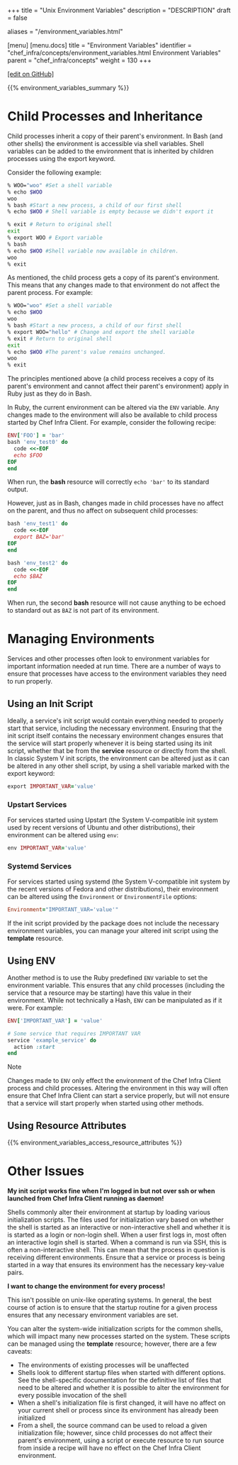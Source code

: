 +++
title = "Unix Environment Variables"
description = "DESCRIPTION"
draft = false

aliases = "/environment_variables.html"

[menu]
  [menu.docs]
    title = "Environment Variables"
    identifier = "chef_infra/concepts/environment_variables.html Environment Variables"
    parent = "chef_infra/concepts"
    weight = 130
+++    

[\[edit on
GitHub\]](https://github.com/chef/chef-web-docs/blob/master/chef_master/source/environment_variables.rst)

{{% environment_variables_summary %}}

Child Processes and Inheritance
===============================

Child processes inherit a copy of their parent's environment. In Bash
(and other shells) the environment is accessible via shell variables.
Shell variables can be added to the environment that is inherited by
children processes using the export keyword.

Consider the following example:

``` bash
% WOO="woo" #Set a shell variable
% echo $WOO
woo
% bash #Start a new process, a child of our first shell
% echo $WOO # Shell variable is empty because we didn't export it

% exit # Return to original shell
exit
% export WOO # Export variable
% bash
% echo $WOO #Shell variable now available in children.
woo
% exit
```

As mentioned, the child process gets a copy of its parent's environment.
This means that any changes made to that environment do not affect the
parent process. For example:

``` bash
% WOO="woo" #Set a shell variable
% echo $WOO
woo
% bash #Start a new process, a child of our first shell
% export WOO="hello" # Change and export the shell variable
% exit # Return to original shell
exit
% echo $WOO #The parent's value remains unchanged.
woo
% exit
```

The principles mentioned above (a child process receives a copy of its
parent's environment and cannot affect their parent's environment) apply
in Ruby just as they do in Bash.

In Ruby, the current environment can be altered via the `ENV` variable.
Any changes made to the environment will also be available to child
process started by Chef Infra Client. For example, consider the
following recipe:

``` ruby
ENV['FOO'] = 'bar'
bash 'env_test0' do
  code <<-EOF
  echo $FOO
EOF
end
```

When run, the **bash** resource will correctly `echo 'bar'` to its
standard output.

However, just as in Bash, changes made in child processes have no affect
on the parent, and thus no affect on subsequent child processes:

``` ruby
bash 'env_test1' do
  code <<-EOF
  export BAZ='bar'
EOF
end

bash 'env_test2' do
  code <<-EOF
  echo $BAZ
EOF
end
```

When run, the second **bash** resource will not cause anything to be
echoed to standard out as `BAZ` is not part of its environment.

Managing Environments
=====================

Services and other processes often look to environment variables for
important information needed at run time. There are a number of ways to
ensure that processes have access to the environment variables they need
to run properly.

Using an Init Script
--------------------

Ideally, a service's init script would contain everything needed to
properly start that service, including the necessary environment.
Ensuring that the init script itself contains the necessary environment
changes ensures that the service will start properly whenever it is
being started using its init script, whether that be from the
**service** resource or directly from the shell. In classic System V
init scripts, the environment can be altered just as it can be altered
in any other shell script, by using a shell variable marked with the
export keyword:

``` ruby
export IMPORTANT_VAR='value'
```

### Upstart Services

For services started using Upstart (the System V-compatible init system
used by recent versions of Ubuntu and other distributions), their
environment can be altered using `env`:

``` ruby
env IMPORTANT_VAR='value'
```

### Systemd Services

For services started using systemd (the System V-compatible init system
by the recent versions of Fedora and other distributions), their
environment can be altered using the `Environment` or `EnvironmentFile`
options:

``` ruby
Environment="IMPORTANT_VAR='value'"
```

If the init script provided by the package does not include the
necessary environment variables, you can manage your altered init script
using the **template** resource.

Using ENV
---------

Another method is to use the Ruby predefined `ENV` variable to set the
environment variable. This ensures that any child processes (including
the service that a resource may be starting) have this value in their
environment. While not technically a Hash, `ENV` can be manipulated as
if it were. For example:

``` ruby
ENV['IMPORTANT_VAR'] = 'value'

# Some service that requires IMPORTANT VAR
service 'example_service' do
  action :start
end
```

<div class="note" markdown="1">

<div class="admonition-title" markdown="1">

Note

</div>

Changes made to `ENV` only effect the environment of the Chef Infra
Client process and child processes. Altering the environment in this way
will often ensure that Chef Infra Client can start a service properly,
but will not ensure that a service will start properly when started
using other methods.

</div>

Using Resource Attributes
-------------------------

{{% environment_variables_access_resource_attributes %}}

Other Issues
============

**My init script works fine when I'm logged in but not over ssh or when
launched from Chef Infra Client running as daemon!**

Shells commonly alter their environment at startup by loading various
initialization scripts. The files used for initialization vary based on
whether the shell is started as an interactive or non-interactive shell
and whether it is is started as a login or non-login shell. When a user
first logs in, most often an interactive login shell is started. When a
command is run via SSH, this is often a non-interactive shell. This can
mean that the process in question is receiving different environments.
Ensure that a service or process is being started in a way that ensures
its environment has the necessary key-value pairs.

**I want to change the environment for every process!**

This isn't possible on unix-like operating systems. In general, the best
course of action is to ensure that the startup routine for a given
process ensures that any necessary environment variables are set.

You can alter the system-wide initialization scripts for the common
shells, which will impact many new processes started on the system.
These scripts can be managed using the **template** resource; however,
there are a few caveats:

-   The environments of existing processes will be unaffected
-   Shells look to different startup files when started with different
    options. See the shell-specific documentation for the definitive
    list of files that need to be altered and whether it is possible to
    alter the environment for every possible invocation of the shell
-   When a shell's initialization file is first changed, it will have no
    affect on your current shell or process since its environment has
    already been initialized
-   From a shell, the source command can be used to reload a given
    initialization file; however, since child processes do not affect
    their parent's environment, using a script or execute resource to
    run source from inside a recipe will have no effect on the Chef
    Infra Client environment.
